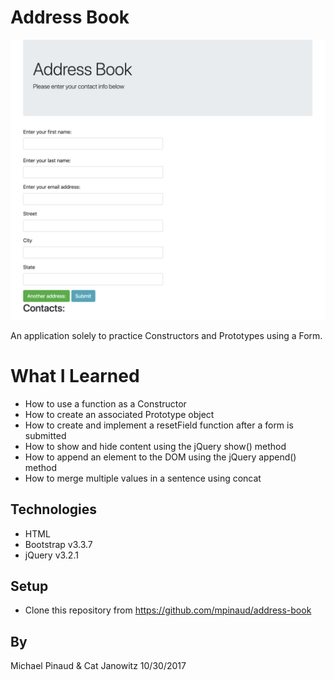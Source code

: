 # Address Book

![alt text](https://github.com/mpinaud/address-book/blob/master/img/ab.png)

An application solely to practice Constructors and Prototypes using a Form.

# What I Learned

* How to use a function as a Constructor
* How to create an associated Prototype object
* How to create and implement a resetField function after a form is submitted
* How to show and hide content using the jQuery show() method
* How to append an element to the DOM using the jQuery append() method
* How to merge multiple values in a sentence using concat

## Technologies

* HTML
* Bootstrap v3.3.7
* jQuery v3.2.1

## Setup

* Clone this repository from https://github.com/mpinaud/address-book

## By

Michael Pinaud & Cat Janowitz 10/30/2017
